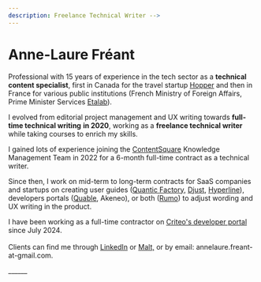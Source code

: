 ```yaml
---
description: Freelance Technical Writer -->
---
```


# Anne-Laure Fréant

Professional with 15 years of experience in the tech sector as a **technical content specialist**, first in Canada for the travel startup [Hopper](http://hopper.com) and then in France for various public institutions (French Ministry of Foreign Affairs, Prime Minister Services [Etalab](https://www.etalab.gouv.fr/)).

I evolved from editorial project management and UX writing towards **full-time technical writing** **in 2020**, working as a **freelance technical writer** while taking courses to enrich my skills.&#x20;

I gained lots of experience joining the [ContentSquare](https://contentsquare.com/) Knowledge Management Team in 2022 for a 6-month full-time contract as a technical writer.&#x20;

Since then, I work on mid-term to long-term contracts for SaaS companies and startups on creating user guides ([Quantic Factory,](https://www.quanticfy.io/) [Djust](https://fr.djust.io/), [Hyperline](projects/hyperline-user-documentation.md)), developers portals ([Quable](projects/quable-developer-portal.md), Akeneo), or both ([Rumo](projects/rumo-dashboard-and-api.md)) to adjust wording and UX writing in the product.&#x20;

I have been working as a full-time contractor on [Criteo's developer portal ](https://developers.criteo.com/)since July 2024.\
\
Clients can find me through [LinkedIn](https://www.linkedin.com/in/annelaurefreant/) or [Malt,](https://www.malt.fr/profile/annefreant) or by email: annelaure.freant-at-gmail.com.

\_\_\_\_\_\_





